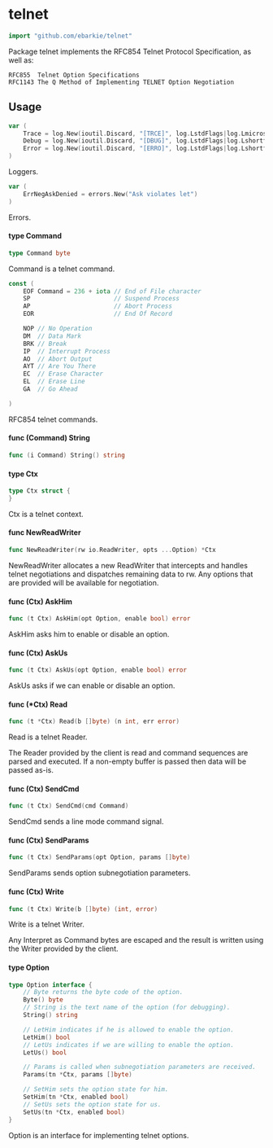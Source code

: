 # telnet

```go
import "github.com/ebarkie/telnet"
```

Package telnet implements the RFC854 Telnet Protocol Specification, as well as:

    RFC855  Telnet Option Specifications
    RFC1143 The Q Method of Implementing TELNET Option Negotiation

## Usage

```go
var (
	Trace = log.New(ioutil.Discard, "[TRCE]", log.LstdFlags|log.Lmicroseconds|log.Lshortfile)
	Debug = log.New(ioutil.Discard, "[DBUG]", log.LstdFlags|log.Lshortfile)
	Error = log.New(ioutil.Discard, "[ERRO]", log.LstdFlags|log.Lshortfile)
)
```
Loggers.

```go
var (
	ErrNegAskDenied = errors.New("Ask violates let")
)
```
Errors.

#### type Command

```go
type Command byte
```

Command is a telnet command.

```go
const (
	EOF Command = 236 + iota // End of File character
	SP                       // Suspend Process
	AP                       // Abort Process
	EOR                      // End Of Record

	NOP // No Operation
	DM  // Data Mark
	BRK // Break
	IP  // Interrupt Process
	AO  // Abort Output
	AYT // Are You There
	EC  // Erase Character
	EL  // Erase Line
	GA  // Go Ahead

)
```
RFC854 telnet commands.

#### func (Command) String

```go
func (i Command) String() string
```

#### type Ctx

```go
type Ctx struct {
}
```

Ctx is a telnet context.

#### func  NewReadWriter

```go
func NewReadWriter(rw io.ReadWriter, opts ...Option) *Ctx
```
NewReadWriter allocates a new ReadWriter that intercepts and handles telnet
negotiations and dispatches remaining data to rw. Any options that are provided
will be available for negotiation.

#### func (Ctx) AskHim

```go
func (t Ctx) AskHim(opt Option, enable bool) error
```
AskHim asks him to enable or disable an option.

#### func (Ctx) AskUs

```go
func (t Ctx) AskUs(opt Option, enable bool) error
```
AskUs asks if we can enable or disable an option.

#### func (*Ctx) Read

```go
func (t *Ctx) Read(b []byte) (n int, err error)
```
Read is a telnet Reader.

The Reader provided by the client is read and command sequences are parsed and
executed. If a non-empty buffer is passed then data will be passed as-is.

#### func (Ctx) SendCmd

```go
func (t Ctx) SendCmd(cmd Command)
```
SendCmd sends a line mode command signal.

#### func (Ctx) SendParams

```go
func (t Ctx) SendParams(opt Option, params []byte)
```
SendParams sends option subnegotiation parameters.

#### func (Ctx) Write

```go
func (t Ctx) Write(b []byte) (int, error)
```
Write is a telnet Writer.

Any Interpret as Command bytes are escaped and the result is written using the
Writer provided by the client.

#### type Option

```go
type Option interface {
	// Byte returns the byte code of the option.
	Byte() byte
	// String is the text name of the option (for debugging).
	String() string

	// LetHim indicates if he is allowed to enable the option.
	LetHim() bool
	// LetUs indicates if we are willing to enable the option.
	LetUs() bool

	// Params is called when subnegotiation parameters are received.
	Params(tn *Ctx, params []byte)

	// SetHim sets the option state for him.
	SetHim(tn *Ctx, enabled bool)
	// SetUs sets the option state for us.
	SetUs(tn *Ctx, enabled bool)
}
```

Option is an interface for implementing telnet options.
